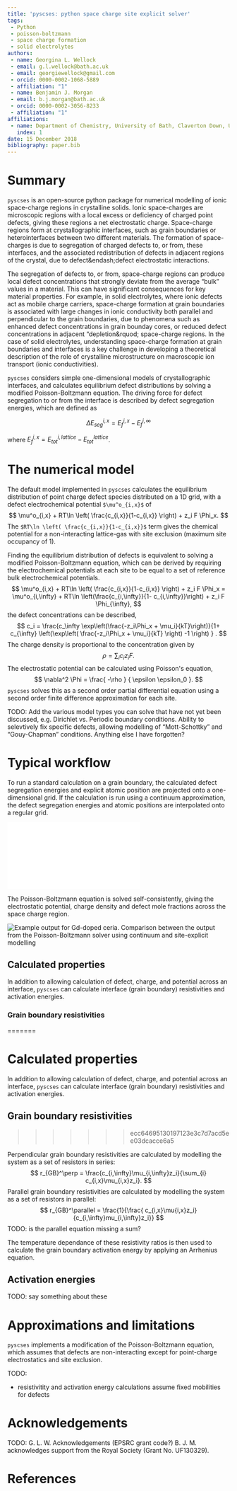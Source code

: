 ```yaml
---
title: 'pyscses: python space charge site explicit solver'
tags:
 - Python
 - poisson-boltzmann
 - space charge formation
 - solid electrolytes
authors:
 - name: Georgina L. Wellock
 - email: g.l.wellock@bath.ac.uk
 - email: georgiewellock@gmail.com
 - orcid: 0000-0002-1068-5889
 - affiliation: "1"
 - name: Benjamin J. Morgan
 - email: b.j.morgan@bath.ac.uk
 - orcid: 0000-0002-3056-8233
 - affiliation: "1"
affiliations:
 - name: Department of Chemistry, University of Bath, Claverton Down, UK, BA2 7AY
   index: 1
date: 15 December 2018
bibliography: paper.bib
---
```


# Summary

``pyscses`` is an open-source python package for numerical modelling of ionic space-charge regions in crystalline solids. Ionic space-charges are microscopic regions with a local excess or deficiency of charged point defects, giving these regions a net electrostatic charge. Space-charge regions form at crystallographic interfaces, such as grain boundaries or heterointerfaces between two different materials. The formation of space-charges is due to segregation of charged defects to, or from, these interfaces, and the associated redistribution of defects in adjacent regions of the crystal, due to defect&endash;defect electrostatic interactions. 

The segregation of defects to, or from, space-charge regions can produce local defect concentrations that strongly deviate from the average &ldquo;bulk&rdquo; values in a material. This can have significant consequences for key material properties. For example, in solid electrolytes, where ionic defects act as mobile charge carriers, space-charge formation at grain boundaries is associated with large changes in ionic conductivity both parallel and perpendicular to the grain boundaries, due to phenomena such as enhanced defect concentrations in grain bounday cores, or reduced defect concentrations in adjacent &ldquo;depletion&rquod; space-charge regions. In the case of solid electrolytes, understanding space-charge formation at grain boundaries and interfaces is a key challenge in developing a theoretical description of the role of crystalline microstructure on macroscopic ion transport (ionic conductivities).

``pyscses`` considers simple one-dimensional models of crystallographic interfaces, and calculates equilibrium defect distributions by solving a modified Poisson-Boltzmann equation. The driving force for defect segregation to or from the interface is described by defect segregation energies, which are defined as

$$
\Delta E_{seg}^{i,x} = E_{f}^{i,x} - E_{f}^{i, \infty}
$$

where $E_{f}^{i,x} = E_{tot}^{i,lattice} - E_{tot}^{lattice}$.

# The numerical model
The default model implemented in ``pyscses`` calculates the equilibrium distribution of point charge defect species distributed on a 1D grid, with a defect electrochemical potential `$\mu^o_{i,x}$` of
$$
\mu^o_{i,x} + RT\ln \left( \frac{c_{i,x}}{1-c_{i,x}} \right) + z_i F \Phi_x.
$$
The `$RT\ln \left( \frac{c_{i,x}}{1-c_{i,x}}$` term gives the chemical potential for a non-interacting lattice-gas with site exclusion (maximum site occupancy of 1).

Finding the equilibrium distribution of defects is equivalent to solving a modified Poisson-Boltzmann equation, which can be derived by requiring the electrochemical potentials at each site to be equal to a set of reference bulk electrochemical potentials.
$$
\mu^o_{i,x} + RT\ln \left( \frac{c_{i,x}}{1-c_{i,x}} \right) + z_i F \Phi_x = \mu^o_{i,\infty} + RT\ln \left(\frac{c_{i,\infty}}{1- c_{i,\infty}}\right) + z_i F \Phi_{\infty},
$$
the defect concentrations can be described,
$$
c_i = \frac{c_\infty \exp\left(\frac{-z_i\Phi_x + \mu_i}{kT}\right)}{1+ c_{\infty} \left(\exp\left( \frac{-z_i\Phi_x + \mu_i}{kT} \right) -1 \right) } . 
$$
The charge density is proportional to the concentration given by
$$
\rho = \sum_i c_i z_i F.
$$
The electrostatic potential can be calculated using Poisson's equation,
$$
\nabla^2 \Phi = \frac{ -\rho } { \epsilon \epsilon_0 }.
$$
``pyscses`` solves this as a second order partial differential equation using a second order finite difference approximation for each site.

TODO: Add the various model types you can solve that have not yet been discussed, e.g. Dirichlet vs. Periodic boundary conditions. Ability to selevtively fix specific defects, allowing modelling of &ldquo;Mott-Schottky&rdquo; and &ldquo;Gouy-Chapman&rdquo; conditions. Anything else I have forgotten?

# Typical workflow

To run a standard calculation on a grain boundary, the calculated defect segregation energies and explicit atomic position are projected onto a one-dimensional grid. If the calculation is run using a continuum approximation, the defect segregation energies and atomic positions are interpolated onto a regular grid.

![Defect positions projected onto a one-dimensional grid](Figures/segregation_energies.pdf)

The Poisson-Boltzmann equation is solved self-consistently, giving the electrostatic potential, charge density and defect mole fractions across the space charge region.

![Example output for Gd-doped ceria. Comparison between the output from the Poisson-Boltzmann solver using continuum and site-explicit modelling](Figures/continuum_vs_se_joss.pdf_MS)

## Calculated properties

In addition to allowing calculation of defect, charge, and potential across an interface, ``pyscses`` can calculate interface (grain boundary) resistivities and activation energies. 



### Grain boundary resistivities
=======
# Calculated properties

In addition to allowing calculation of defect, charge, and potential across an interface, ``pyscses`` can calculate interface (grain boundary) resistivities and activation energies. 

## Grain boundary resistivities
>>>>>>> ecc64695130197123e3c7d7acd5ee03dcacce6a5

Perpendicular grain boundary resistivities are calculated by modelling the system as a set of resistors in series:
$$
r_{GB}^\perp = \frac{c_{i,\infty}\mu_{i,\infty}z_i}{\sum_{i} c_{i,x}\mu_{i,x}z_i}.
$$
Parallel grain boundary resistivities are calculated by modelling the system as a set of resistors in parallel:
$$
r_{GB}^\parallel = \frac{1}{\frac{ c_{i,x}\mu{i,x}z_i}{c_{i,\infty}mu_{i,\infty}z_i}}
$$
TODO: is the parallel equation missing a sum?
 
The temperature dependance of these resistivity ratios is then used to calculate the grain boundary activation energy by applying an Arrhenius equation.

## Activation energies
TODO: say something about these

# Approximations and limitations
``pyscses`` implements a modification of the Poisson-Boltzmann equation, which assumes that defects are non-interacting except for point-charge electrostatics and site exclusion.

TODO:
- resistivitity and activation energy calculations assume fixed mobilities for defects

# Acknowledgements

TODO: G. L. W. Acknowledgements (EPSRC grant code?)
B. J. M. acknowledges support from the Royal Society (Grant No. UF130329).

# References
